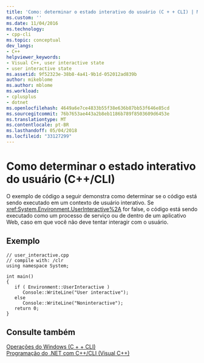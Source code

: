 ```yaml
---
title: 'Como: determinar o estado interativo do usuário (C + + CLI) | Microsoft Docs'
ms.custom: ''
ms.date: 11/04/2016
ms.technology:
- cpp-cli
ms.topic: conceptual
dev_langs:
- C++
helpviewer_keywords:
- Visual C++, user interactive state
- user interactive state
ms.assetid: 9f52323e-38b8-4a41-9b1d-052012ad839b
author: mikeblome
ms.author: mblome
ms.workload:
- cplusplus
- dotnet
ms.openlocfilehash: 4649a6e7ce4833b55f38e636b87bb53f646e85cd
ms.sourcegitcommit: 76b7653ae443a2b8eb1186b789f8503609d6453e
ms.translationtype: MT
ms.contentlocale: pt-BR
ms.lasthandoff: 05/04/2018
ms.locfileid: "33127299"
---
```

# <a name="how-to-determine-the-user-interactive-state-ccli"></a>Como determinar o estado interativo do usuário (C++/CLI)
O exemplo de código a seguir demonstra como determinar se o código está sendo executado em um contexto de usuário interativo. Se <xref:System.Environment.UserInteractive%2A> for false, o código está sendo executado como um processo de serviço ou de dentro de um aplicativo Web, caso em que você não deve tentar interagir com o usuário.  
  
## <a name="example"></a>Exemplo  
  
```  
// user_interactive.cpp  
// compile with: /clr  
using namespace System;  
  
int main()   
{  
   if ( Environment::UserInteractive )  
      Console::WriteLine("User interactive");  
   else  
      Console::WriteLine("Noninteractive");  
   return 0;  
}  
```  
  
## <a name="see-also"></a>Consulte também  
 [Operações do Windows (C + + CLI)](../dotnet/windows-operations-cpp-cli.md)   
 [Programação do .NET com C++/CLI (Visual C++)](../dotnet/dotnet-programming-with-cpp-cli-visual-cpp.md)